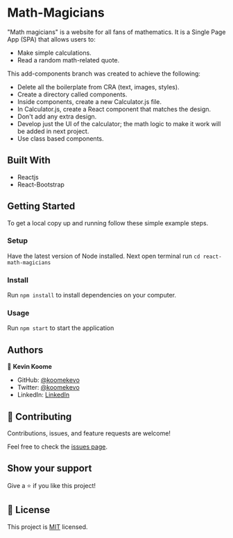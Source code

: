 # Math-Magicians

"Math magicians" is a website for all fans of mathematics. It is a Single Page App (SPA) that allows users to:

- Make simple calculations.
- Read a random math-related quote.

This add-components branch was created to achieve the following:
- Delete all the boilerplate from CRA (text, images, styles).	
- Create a directory called components.	
- Inside components, create a new Calculator.js file.	
- In Calculator.js, create a React component that matches the design.	
- Don't add any extra design.	
- Develop just the UI of the calculator; the math logic to make it work will be added in next       project.	
- Use class based components.

## Built With

- Reactjs
- React-Bootstrap

## Getting Started

To get a local copy up and running follow these simple example steps.

### Setup

Have the latest version of Node installed. 
Next open terminal run `cd react-math-magicians`

### Install

Run `npm install` to install dependencies on your computer.

### Usage

Run `npm start` to start the application

## Authors

👤 **Kevin Koome**

- GitHub: [@koomekevo](https://github.com/koomekevo)
- Twitter: [@koomekevo](https://twitter.com/koomekevo)
- LinkedIn: [LinkedIn](https://ke.linkedin.com/in/kevin-koome-aab84186)

## 🤝 Contributing

Contributions, issues, and feature requests are welcome!

Feel free to check the [issues page](../../issues/).

## Show your support

Give a ⭐️ if you like this project!

## 📝 License

This project is [MIT](./MIT.md) licensed.
